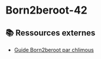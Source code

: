 # Born2beroot-42

## 📚 Ressources externes
- [Guide Born2beroot par chlimous](https://github.com/chlimous/42-born2beroot_guide)
